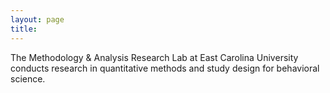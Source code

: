 ```yaml
---
layout: page
title: 
---
```


The Methodology & Analysis Research Lab at East Carolina University conducts research in quantitative methods and study design for behavioral science.

